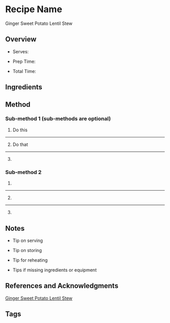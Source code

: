 # Recipe Name

Ginger Sweet Potato Lentil Stew

## Overview

- Serves:

- Prep Time:

- Total Time:

## Ingredients



## Method

### Sub-method 1 (sub-methods are optional)

1. Do this
---
2. Do that
---
3.

### Sub-method 2

1.
---
2.
---
3.

## Notes

- Tip on serving

- Tip on storing

- Tip for reheating

- Tips if missing ingredients or equipment

## References and Acknowledgments

[Ginger Sweet Potato Lentil Stew](https://tastetickler.com/2020/02/19/ginger-sweet-potato-and-coconut-milk-stew-with-lentils-and-kale/)

## Tags


